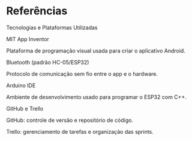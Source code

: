 # Referências

Tecnologias e Plataformas Utilizadas

MIT App Inventor

Plataforma de programação visual usada para criar o aplicativo Android.

Bluetooth (padrão HC-05/ESP32)

Protocolo de comunicação sem fio entre o app e o hardware.

Arduino IDE

Ambiente de desenvolvimento usado para programar o ESP32 com C++.

GitHub e Trello

GitHub: controle de versão e repositório de código.

Trello: gerenciamento de tarefas e organização das sprints.

